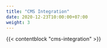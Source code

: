 ```yaml
---
title: "CMS Integration"
date: 2020-12-23T10:00:00+07:00
weight: 3
---
```


{{< contentblock "cms-integration" >}}

